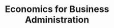 ---
title: "Economics for Business Administration"
collection: teaching
type: "Graduate course"
permalink: /teaching/2023-summer-wbs-economics-for-business-administration
venue: "Waseda University, Graduate School of Business & Finance, Summer Term 2023"
location: "Tokyo, Japan"
---